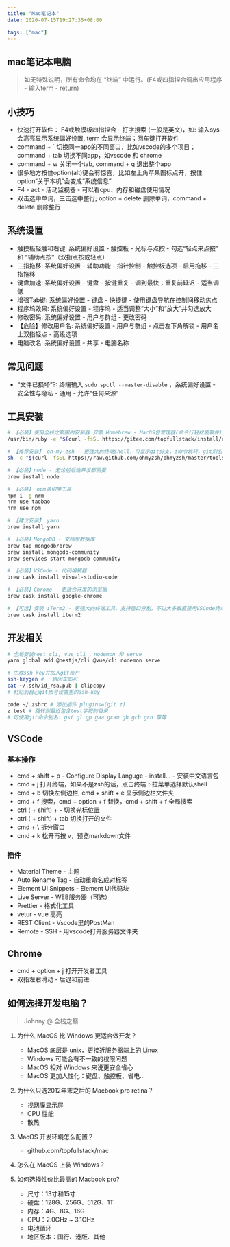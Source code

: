 ```yaml
---
title: "Mac笔记本"
date: 2020-07-15T19:27:35+08:00

tags: ["mac"]
---
```



## mac笔记本电脑

> 如无特殊说明，所有命令均在 “终端” 中运行。(F4或四指捏合调出应用程序 - 输入term - return)

## 小技巧
- 快速打开软件： F4或触摸板四指捏合 - 打字搜索 (一般是英文)，如: 输入sys会高亮显示系统偏好设置, term 会显示终端；回车键打开软件
- command + ` 切换同一app的不同窗口，比如vscode的多个项目；command + tab 切换不同app，如vscode 和 chrome
- command + w 关闭一个tab, command + q 退出整个app
- 很多地方按住option(alt)键会有惊喜，比如左上角苹果图标点开，按住option“关于本机”会变成“系统信息”
- F4 - act - 活动监视器 - 可以看cpu、内存和磁盘使用情况
- 双击选中单词，三击选中整行; option + delete 删除单词，command + delete 删除整行

## 系统设置
- 触摸板轻触和右键: 系统偏好设置 - 触控板 - 光标与点按 - 勾选“轻点来点按” 和 “辅助点按”（双指点按或轻点）
- 三指拖移: 系统偏好设置 - 辅助功能 - 指针控制 - 触控板选项 - 启用拖移 - 三指拖移
- 键盘加速: 系统偏好设置 - 键盘 - 按键重复 - 调到最快；重复前延迟 - 适当调低
- 增强Tab键: 系统偏好设置 - 键盘 - 快捷键 - 使用键盘导航在控制间移动焦点
- 程序坞效果: 系统偏好设置 - 程序坞 - 适当调整“大小”和“放大”并勾选放大
- 修改密码: 系统偏好设置 - 用户与群组 - 更改密码
- 【危险】修改用户名: 系统偏好设置 - 用户与群组 - 点击左下角解锁 - 用户名上双指轻点 - 高级选项
- 电脑改名: 系统偏好设置 - 共享 - 电脑名称

## 常见问题
- “文件已损坏”?: 终端输入 `sudo spctl --master-disable` ，系统偏好设置 - 安全性与隐私 - 通用 - 允许“任何来源”

## 工具安装
```bash
# 【必装】使用全栈之巅国内安装器 安装 Homebrew - MacOS包管理器(命令行轻松装软件)
/usr/bin/ruby -e "$(curl -fsSL https://gitee.com/topfullstack/install/raw/cn/install)"

# 【推荐安装】 oh-my-zsh - 更强大的终端Shell，可显示git分支，z命令跳转，git别名等等
sh -c "$(curl -fsSL https://raw.github.com/ohmyzsh/ohmyzsh/master/tools/install.sh)"

# 【必装】node - 无论前后端开发都需要
brew install node

# 【必装】 npm源切换工具
npm i -g nrm
nrm use taobao
nrm use npm

# 【建议安装】 yarn
brew install yarn

# 【必装】MongoDB - 文档型数据库
brew tap mongodb/brew
brew install mongodb-community
brew services start mongodb-community

# 【必装】VSCode - 代码编辑器
brew cask install visual-studio-code

# 【必装】Chrome - 更适合开发的浏览器
brew cask install google-chrome

# 【可选】安装 iTerm2 - 更强大的终端工具，支持窗口分割，不过大多数直接用VSCode终端也够用
brew cask install iterm2
```


## 开发相关
```bash
# 全局安装nest cli, vue cli ，nodemon 和 serve
yarn global add @nestjs/cli @vue/cli nodemon serve

# 生成ssh key并加入git账户
ssh-keygen # 一路回车即可
cat ~/.ssh/id_rsa.pub | clipcopy
# 粘贴到自己git账号设置里的ssh-key

code ~/.zshrc # 添加插件 plugins=(git z)
z test # 跳转到最近包含test字符的目录
# 可使用git命令别名: gst gl gp gaa gcam gb gcb gco 等等
```

## VSCode

### 基本操作
- cmd + shift + p - Configure Display Languge - install... - 安装中文语言包
- cmd + j 打开终端，如果不是zsh的话，点击终端下拉菜单选择默认shell
- cmd + b 切换左侧边栏, cmd + shift + e 显示侧边栏文件夹
- cmd + f 搜索，cmd + option + f 替换，cmd + shift + f 全局搜索
- ctrl ( + shift) + - 切换光标位置
- ctrl ( + shift) + tab 切换打开的文件
- cmd + \ 拆分窗口
- cmd + k 松开再按 v，预览markdown文件

### 插件
- Material Theme - 主题
- Auto Rename Tag - 自动重命名成对标签
- Element UI Snippets - Element UI代码块
- Live Server - WEB服务器（可选）
- Prettier - 格式化工具
- vetur - vue 高亮
- REST Client - Vscode里的PostMan
- Remote - SSH - 用vscode打开服务器文件夹

## Chrome

- cmd + option + j 打开开发者工具
- 双指左右滑动 - 后退和前进


## 如何选择开发电脑？

> Johnny @ 全栈之巅

1. 为什么 MacOS 比 Windows 更适合做开发？
    - MacOS 底层是 unix，更接近服务器端上的 Linux
    - Windows 可能会有不一致的权限问题
    - MacOS 相对 Windows 来说更安全省心
    - MacOS 更加人性化：键盘、触控板、省电...

1. 为什么只选2012年末之后的 Macbook pro retina？
    - 视网膜显示屏
    - CPU 性能
    - 散热

1. MacOS 开发环境怎么配置？
    - github.com/topfullstack/mac

1. 怎么在 MacOS 上装 Windows？

1. 如何选择性价比最高的 Macbook pro?
    - 尺寸：13寸和15寸
    - 硬盘：128G、256G、512G、1T
    - 内存：4G、8G、16G
    - CPU：2.0GHz ~ 3.1GHz
    - 电池循环
    - 地区版本：国行、港版、其他